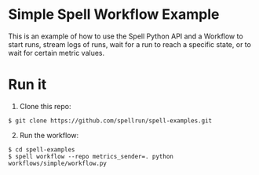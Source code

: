# Simple Spell Workflow Example

This is an example of how to use the Spell Python API and a Workflow to
start runs, stream logs of runs, wait for a run to reach a specific state,
or to wait for certain metric values.

# Run it

1. Clone this repo:
```ShellSession
$ git clone https://github.com/spellrun/spell-examples.git
```
2. Run the workflow:
```ShellSession
$ cd spell-examples
$ spell workflow --repo metrics_sender=. python workflows/simple/workflow.py
```
